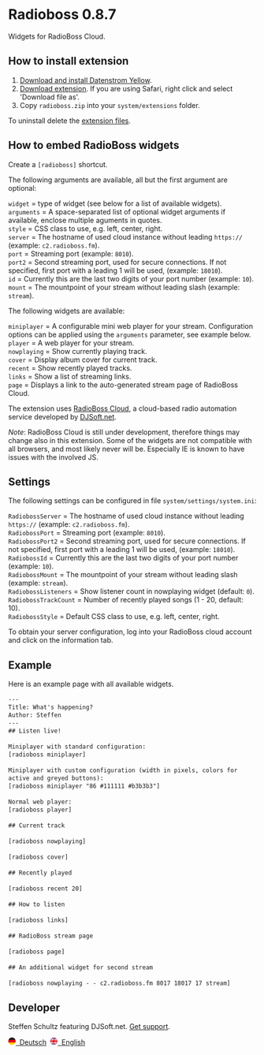 Radioboss 0.8.7
===============
Widgets for RadioBoss Cloud.

## How to install extension

1. [Download and install Datenstrom Yellow](https://github.com/datenstrom/yellow/).
2. [Download extension](https://github.com/schulle4u/yellow-extensions-schulle4u/raw/master/zip/radioboss.zip). If you are using Safari, right click and select 'Download file as'.
3. Copy `radioboss.zip` into your `system/extensions` folder.

To uninstall delete the [extension files](extension.ini).

## How to embed RadioBoss widgets

Create a `[radioboss]` shortcut. 

The following arguments are available, all but the first argument are optional: 

`widget` = type of widget (see below for a list of available widgets).  
`arguments` = A space-separated list of optional widget arguments if available, enclose multiple aguments in quotes.   
`style` = CSS class to use, e.g. left, center, right.  
`server` = The hostname of used cloud instance without leading `https://` (example: `c2.radioboss.fm`).  
`port` = Streaming port (example: `8010`).  
`port2` = Second streaming port, used for secure connections. If not specified, first port with a leading 1 will be used, (example: `18010`).  
`id` = Currently this are the last two digits of your port number (example: `10`).  
`mount` = The mountpoint of your stream without leading slash (example: `stream`). 

The following widgets are available: 

`miniplayer` = A configurable mini web player for your stream. Configuration options can be applied using the `arguments` parameter, see example below.  
`player` = A web player for your stream.  
`nowplaying` = Show currently playing track.  
`cover` = Display album cover for current track.  
`recent` = Show recently played tracks.  
`links` = Show a list of streaming links.  
`page` = Displays a link to the auto-generated stream page of RadioBoss Cloud. 

The extension uses [RadioBoss Cloud](https://www.radioboss.fm/radioboss-cloud/), a cloud-based radio automation service developed by [DJSoft.net](https://www.djsoft.net). 

*Note*: RadioBoss Cloud is still under development, therefore things may change also in this extension. Some of the widgets are not compatible with all browsers, and most likely never will be. Especially IE is known to have issues with the involved JS.  

## Settings

The following settings can be configured in file `system/settings/system.ini`: 

`RadiobossServer` = The hostname of used cloud instance without leading `https://` (example: `c2.radioboss.fm`).  
`RadiobossPort` = Streaming port (example: `8010`).  
`RadiobossPort2` = Second streaming port, used for secure connections. If not specified, first port with a leading 1 will be used, (example: `18010`).  
`RadiobossId` = Currently this are the last two digits of your port number (example: `10`).  
`RadiobossMount` = The mountpoint of your stream without leading slash (example: `stream`).  
`RadiobossListeners` = Show listener count in nowplaying widget (default: `0`).  
`RadiobossTrackCount` = Number of recently played songs (1 - 20, default: 10).  
`RadiobossStyle` = Default CSS class to use, e.g. left, center, right. 

To obtain your server configuration, log into your RadioBoss cloud account and click on the information tab. 

## Example

Here is an example page with all available widgets. 

```
---
Title: What's happening?
Author: Steffen
---
## Listen live!

Miniplayer with standard configuration:   
[radioboss miniplayer]

Miniplayer with custom configuration (width in pixels, colors for active and greyed buttons):   
[radioboss miniplayer "86 #111111 #b3b3b3"]

Normal web player:  
[radioboss player]

## Current track

[radioboss nowplaying]

[radioboss cover]

## Recently played

[radioboss recent 20]

## How to listen

[radioboss links]

## RadioBoss stream page

[radioboss page]

## An additional widget for second stream

[radioboss nowplaying - - c2.radioboss.fm 8017 18017 17 stream]
```

## Developer

Steffen Schultz featuring DJSoft.net. [Get support](https://github.com/schulle4u/yellow-extensions-schulle4u/issues).

<p>
<a href="README-de.md"><img src="https://raw.githubusercontent.com/datenstrom/yellow-extensions/master/features/help/language-de.png" width="15" height="15" alt="Deutsch">&nbsp; Deutsch</a>&nbsp;
<a href="README.md"><img src="https://raw.githubusercontent.com/datenstrom/yellow-extensions/master/features/help/language-en.png" width="15" height="15" alt="English">&nbsp; English</a>&nbsp;
</p>
